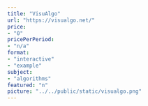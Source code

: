 ```yaml
---
title: "VisuAlgo"
url: "https://visualgo.net/"
price: 
- "0"
pricePerPeriod: 
- "n/a"
format: 
- "interactive"
- "example"
subject: 
- "algorithms"
featured: "n"
picture: "../../public/static/visualgo.png"
---
```

